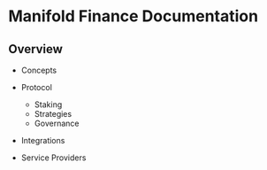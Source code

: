 # Manifold Finance Documentation 

## Overview 

- Concepts
- Protocol
  - Staking
  - Strategies
  - Governance

- Integrations
- Service Providers

